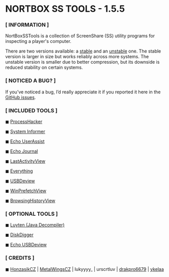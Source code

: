 # NORTBOX SS TOOLS - 1.5.5                                                           
### [ INFORMATION ]
                                
NortBoxSSTools is a collection of ScreenShare (SS) utility programs for inspecting a player's computer.

There are two versions available: a [stable](https://github.com/HonzasikCZ/NortBoxSSTools/tree/NORMAL) and an [unstable](https://github.com/HonzasikCZ/NortBoxSSTools/tree/UNSTABLE) one. The stable version is larger in size but works reliably across more systems. The unstable version is smaller due to better compression, but its downside is reduced stability on certain systems.


### [ NOTICED A BUG? ]

If you’ve noticed a bug, I’d really appreciate it if you reported it here in the [GitHub issues](https://github.com/HonzasikCZ/NortBoxSSTools/issues/).

### [ INCLUDED TOOLS ]

◼ [ProcessHacker](https://altushost-swe.dl.sourceforge.net/project/processhacker/processhacker2/processhacker-2.39-bin.zip?viasf=1)

◼ [System Informer](https://github.com/winsiderss/si-builds/releases/download/3.2.25099.1530/systeminformer-3.2.25099.1530-canary-bin.zip) 

◼ [Echo UserAssist](https://dl.echo.ac/tool/userassist)

◼ [Echo Journal](https://dl.echo.ac/tool/journal)  

◼ [LastActivityView ](https://www.nirsoft.net/utils/lastactivityview.zip) 

◼ [Everything](https://www.voidtools.com/Everything-1.5.0.1391a.x86.zip)

◼ [USBDeview](https://usbdeview.com/wp-content/uploads/2025/02/usbdeview.zip)  

◼ [WinPrefetchView](https://www.nirsoft.net/utils/winprefetchview.zip) 

◼ [BrowsingHistoryView](https://www.nirsoft.net/utils/browsinghistoryview.zip)

### [ OPTIONAL TOOLS ]

◼ [Luyten (Java Decompiler)](https://github.com/ThexXTURBOXx/Luyten/releases/download/v0.8.2/luyten-0.8.2.exe)

◼ [DiskDigger](https://diskdigger.org/DiskDigger.exe)

◼ [Echo USBDeview](https://dl.echo.ac/tool/usb)

### [ CREDITS ]

◼ [HonzasikCZ](https://discordapp.com/users/627919477425831958) | [MetalWingsCZ](https://discordapp.com/users/333661531948449792) | lukyyyy_ | urscrtluv | [drakpro6679](https://discordapp.com/users/1072154046854598697) | [ykelaa](https://discordapp.com/users/1302270003420332092)
